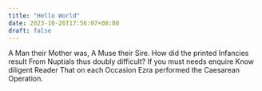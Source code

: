 ```yaml
---
title: "Hello World"
date: 2023-10-26T17:56:07+08:00
draft: false
---
```


A Man their Mother was,
A Muse their Sire.
How did the printed Infancies result
From Nuptials thus doubly difficult?
If you must needs enquire
Know diligent Reader
That on each Occasion
Ezra performed the Caesarean Operation. 

